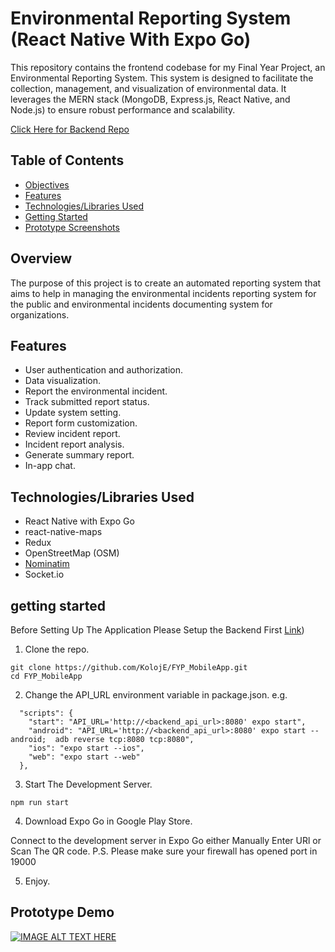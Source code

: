 # Environmental Reporting System (React Native With Expo Go)

This repository contains the frontend codebase for my Final Year Project, an Environmental Reporting System. This system is designed to facilitate the collection, management, and visualization of environmental data. It leverages the MERN stack (MongoDB, Express.js, React Native, and Node.js) to ensure robust performance and scalability.

[Click Here for Backend Repo](https://github.com/KolojE/FYP_Backend)

## Table of Contents

- [Objectives](#overview)
- [Features](#features)
- [Technologies/Libraries Used](#technologieslibraries-used)
- [Getting Started](#getting-started)
- [Prototype Screenshots](#prototype-screenshots)

## Overview

The purpose of this project is to create an automated reporting system that aims to help in managing the environmental incidents reporting system for the public and environmental incidents documenting system for organizations. 

## Features

- User authentication and authorization.
- Data visualization.
- Report the environmental incident.
- Track submitted report status.
- Update system setting.
- Report form customization.
- Review incident report.
- Incident report analysis.
- Generate summary report.
- In-app chat.

## Technologies/Libraries Used

- React Native with Expo Go
- react-native-maps
- Redux
- OpenStreetMap (OSM)
- [Nominatim](https://wiki.openstreetmap.org/wiki/Nominatim)
- Socket.io

## getting started
Before Setting Up The Application Please Setup the Backend First
[Link](https://github.com/KolojE/FYP_Backend))

1. Clone the repo.
```console
git clone https://github.com/KolojE/FYP_MobileApp.git
cd FYP_MobileApp
```

2. Change the API_URL environment variable in package.json.
   e.g.

```console
  "scripts": {
    "start": "API_URL='http://<backend_api_url>:8080' expo start",
    "android": "API_URL='http://<backend_api_url>:8080' expo start --android;  adb reverse tcp:8080 tcp:8080",
    "ios": "expo start --ios",
    "web": "expo start --web"
  },
```

3. Start The Development Server.

```console
npm run start
```

4. Download Expo Go in Google Play Store.

Connect to the development server in Expo Go either Manually Enter URl or Scan The QR code.
P.S. Please make sure your firewall has opened port in 19000

5. Enjoy.

## Prototype Demo
[![IMAGE ALT TEXT HERE](https://img.youtube.com/vi/WgQwYk7m-fU/0.jpg)](https://www.youtube.com/watch?v=WgQwYk7m-fU)

